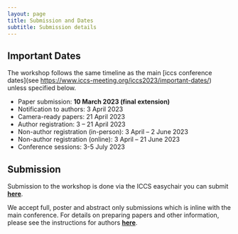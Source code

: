 ```yaml
---
layout: page
title: Submission and Dates
subtitle: Submission details  
---
```


## Important Dates

The workshop follows the same timeline as the main [iccs conference dates](see https://www.iccs-meeting.org/iccs2023/important-dates/) unless specified below.

- Paper submission: **10 March 2023 (final extension)**
- Notification to authors: 3 April 2023
- Camera-ready papers: 21 April 2023
- Author registration: 3 – 21 April 2023
- Non-author registration (in-person): 3 April – 2 June 2023
- Non-author registration (online): 3 April – 21 June 2023
- Conference sessions: 3-5 July 2023

## Submission

Submission to the workshop is done via the ICCS easychair you can submit [**here**](https://easychair.org/conferences/?conf=iccs20230).

We accept full, poster and abstract only submissions which is inline with the main conference. For details on preparing
papers and other information, please see the instructions for authors [**here**](https://www.iccs-meeting.org/iccs2023/call-for-papers/).
